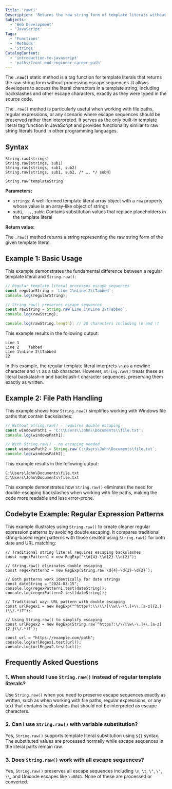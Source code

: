 ```yaml
---
Title: 'raw()'
Description: 'Returns the raw string form of template literals without processing escape sequences.'
Subjects:
  - 'Web Development'
  - 'JavaScript'
Tags:
  - 'Functions'
  - 'Methods'
  - 'Strings'
CatalogContent:
  - 'introduction-to-javascript'
  - 'paths/front-end-engineer-career-path'
---
```


The **`.raw()`** static method is a tag function for template literals that returns the raw string form without processing escape sequences. It allows developers to access the literal characters in a template string, including backslashes and other escape characters, exactly as they were typed in the source code.

The `.raw()` method is particularly useful when working with file paths, regular expressions, or any scenario where escape sequences should be preserved rather than interpreted. It serves as the only built-in template literal tag function in JavaScript and provides functionality similar to raw string literals found in other programming languages.

## Syntax

```pseudo
String.raw(strings)
String.raw(strings, sub1)
String.raw(strings, sub1, sub2)
String.raw(strings, sub1, sub2, /* …, */ subN)

String.raw`templateString`
```

**Parameters:**

- `strings`: A well-formed template literal array object with a `raw` property whose value is an array-like object of strings
- `sub1`, `...`, `subN`: Contains substitution values that replace placeholders in the template literal

**Return value:**

The `.raw()` method returns a string representing the raw string form of the given template literal.

## Example 1: Basic Usage

This example demonstrates the fundamental difference between a regular template literal and `String.raw()`:

```js
// Regular template literal processes escape sequences
const regularString = `Line 1\nLine 2\tTabbed`;
console.log(regularString);

// String.raw() preserves escape sequences
const rawString = String.raw`Line 1\nLine 2\tTabbed`;
console.log(rawString);

console.log(rawString.length); // 20 characters including \n and \t
```

This example results in the following output:

```shell
Line 1
Line 2    Tabbed
Line 1\nLine 2\tTabbed
22
```

In this example, the regular template literal interprets `\n` as a newline character and `\t` as a tab character. However, `String.raw()` treats these as literal backslash-n and backslash-t character sequences, preserving them exactly as written.

## Example 2: File Path Handling

This example shows how `String.raw()` simplifies working with Windows file paths that contain backslashes:

```js
// Without String.raw() - requires double escaping
const windowsPath1 = 'C:\\Users\\John\\Documents\\file.txt';
console.log(windowsPath1);

// With String.raw() - no escaping needed
const windowsPath2 = String.raw`C:\Users\John\Documents\file.txt`;
console.log(windowsPath2);
```

This example results in the following output:

```shell
C:\Users\John\Documents\file.txt
C:\Users\John\Documents\file.txt
```

This example demonstrates how `String.raw()` eliminates the need for double-escaping backslashes when working with file paths, making the code more readable and less error-prone.

## Codebyte Example: Regular Expression Patterns

This example illustrates using `String.raw()` to create cleaner regular expression patterns by avoiding double escaping. It compares traditional string-based regex patterns with those created using `String.raw()` for both date and URL matching:

```codebyte/javascript
// Traditional string literal requires escaping backslashes
const regexPattern1 = new RegExp("\\d{4}-\\d{2}-\\d{2}");

// String.raw() eliminates double escaping
const regexPattern2 = new RegExp(String.raw`\d{4}-\d{2}-\d{2}`);

// Both patterns work identically for date strings
const dateString = "2024-03-15";
console.log(regexPattern1.test(dateString));
console.log(regexPattern2.test(dateString));

// Traditional way: URL pattern with double escaping
const urlRegex1 = new RegExp("^https?:\\/\\/[\\w\\-\\.]+\\.[a-z]{2,}(\\/.*)?");

// Using String.raw() to simplify escaping
const urlRegex2 = new RegExp(String.raw`^https?:\/\/[\w\-\.]+\.[a-z]{2,}(\/.*)?`);

const url = "https://example.com/path";
console.log(urlRegex1.test(url));
console.log(urlRegex2.test(url));
```

## Frequently Asked Questions

### 1. When should I use `String.raw()` instead of regular template literals?

Use `String.raw()` when you need to preserve escape sequences exactly as written, such as when working with file paths, regular expressions, or any text that contains backslashes that should not be interpreted as escape characters.

### 2. Can I use `String.raw()` with variable substitution?

Yes, `String.raw()` supports template literal substitution using `${}` syntax. The substituted values are processed normally while escape sequences in the literal parts remain raw.

### 3. Does `String.raw()` work with all escape sequences?

Yes, `String.raw()` preserves all escape sequences including `\n`, `\t`, `\"`, `\'`, `\\`, and Unicode escapes like `\u0041`. None of these are processed or converted.
